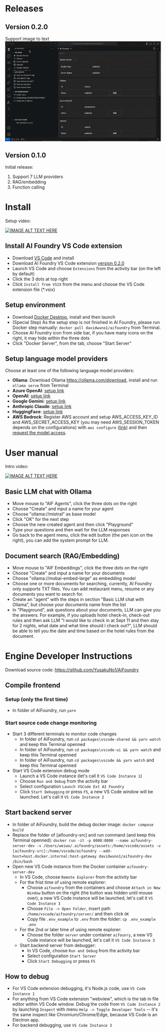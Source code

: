 # Releases
## Version 0.2.0
Support image to text
![Image to text](media/intro_image_to_text.gif)

## Version 0.1.0
Initial release:
1. Support 7 LLM providers
2. RAG/embedding
3. Function calling


# Install

Setup video:

[![IMAGE ALT TEXT HERE](https://img.youtube.com/vi/J0kkLQt_ZIU/0.jpg)](https://www.youtube.com/watch?v=J0kkLQt_ZIU)

## Install AI Foundry VS Code extension
* Download [VS Code](https://code.visualstudio.com/download) and install
* Download AI Foundry VS Code extension [version 0.2.0](https://drive.google.com/file/d/1SeksmC-PxCH1j2EFn_4lxkdY3hnbXO-c/view?usp=sharing)
* Launch VS Code and choose `Extensions` from the activity bar (on the left by default)
* Click the 3 dots at top right
* Click `Install from VSIX` from the menu and choose the VS Code extension file (*.vsix)

## Setup environment
* Download [Docker Desktop](https://www.docker.com/products/docker-desktop/), install and then launch
* (Special Step) As the setup step is not finished in AI Foundry, please run Docker step manually: `docker pull davidwuno1/aifoundry` from Terminal.
* Choose AI Foundry icon from side bar, if you have many icons on the right, it may hide within the three dots
* Click "Docker Server", from the tab, choose "Start Server"

## Setup language model providers
Choose at least one of the following language model providers: 
* **Ollama**: Download Ollama https://ollama.com/download, install and run `ollama serve` from Terminal
* **Azure OpenAI**: [setup link](https://learn.microsoft.com/en-us/azure/api-management/api-management-authenticate-authorize-azure-openai)
* **OpenAI**: [setup link](https://platform.openai.com/api-keys)
* **Google Gemini**: [setup link](https://ai.google.dev/)
* **Anthropic Claude**: [setup link](https://console.anthropic.com/settings/keys)
* **HuggingFace**: [setup link](https://huggingface.co/docs/hub/security-tokens)
* **AWS Bedrock**: Register AWS account and setup AWS_ACCESS_KEY_ID and AWS_SECRET_ACCESS_KEY (you may need AWS_SESSION_TOKEN depends on the configurations) with `aws configure` ([link](https://docs.aws.amazon.com/cli/v1/userguide/cli-configure-files.html)) and then [request the model access](https://docs.aws.amazon.com/cli/v1/userguide/cli-configure-files.html).

# User manual
Intro video:

[![IMAGE ALT TEXT HERE](https://img.youtube.com/vi/o6hagtI56-A/0.jpg)](https://www.youtube.com/watch?v=o6hagtI56-A)

## Basic LLM chat with Ollama
* Move mouse to "AIF Agents", click the three dots on the right
* Choose "Create" and input a name for your agent
* Choose "ollama://mistral" as base model
* Click "OK" for the next step
* Choose the new created agent and then click "Playground"
* Type your questions and then wait for the LLM responses
* Go back to the agent menu, click the edit button (the pen icon on the right), you can add the system prompt for LLM.
## Document search (RAG/Embedding)
* Move mouse to "AIF Embeddings", click the three dots on the right
* Choose "Create" and input a name for your documents
* Choose "ollama://mxbai-embed-large" as embedding model
* Choose one or more documents for searching, currently, AI Foundry only supports TXT files. You can add restaurant menu, resume or any documents you want to search for.
* Create an "agent" with the steps in section "Basic LLM chat with Ollama", but choose your documents name from the list
* In "Playground", ask questions about your documents, LLM can give you the answers. For example, if you uploads hotel check-in, check-out rules and then ask LLM "I would like to check in at Sept 11 and then stay for 2 nights, what date and what time should I check out?", LLM should be able to tell you the date and time based on the hotel rules from the document.

# Engine Developer Instructions
Download source code: https://github.com/YusakuNo1/AiFoundry
## Compile frontend
### Setup (only the first time)
* In folder of AiFoundry, run `yarn`
### Start source code change monitoring
* Start 3 different terminals to monitor code changes
  * In folder of AiFoundry, run `cd packages\vscode-shared && yarn watch` and keep this Terminal openned
  * In folder of AiFoundry, run `cd packages\vscode-ui && yarn watch` and keep this Terminal openned
  * In folder of AiFoundry, run `cd packages\vscode && yarn watch` and keep this Terminal openned
* Start VS Code extension debug mode
  * Launch a VS Code instance (let's call it `VS Code Instance 1`)
  * Choose `Run and Debug` from the activity bar
  * Select configuration `Launch VSCode Ext AI Foundry`
  * Click `Start Debugging` or press `F5`, a new VS Code window will be launched. Let's call it `VS Code Instance 2`

## Start backend server
* In folder of AiFoundry, build the debug docker image: `docker compose build`
* Replace the folder of [aifoundry-src] and run command (and keep this Terminal openned): `docker run -it -p 8000:8000 --name aifoundry-server-dev -v /Users/weiwu/.aifoundry/assets:/home/vscode/assets -v [aifoundry-src]:/home/vscode/aifoundry --add-host=host.docker.internal:host-gateway davidwuno1/aifoundry-dev /bin/bash`
* Open new VS Code instance from the Docker container `aifoundry-server-dev`
  * In VS Code, choose `Remote Explorer` from the activity bar
  * For the frist time of using remote explorer:
    * Choose `aifoundry` from the containers and choose `Attach in New Window` button on the right (the button was hidden until mouse over), a new VS Code instance will be launched, let's call it `VS Code Instance 3`
    * Choose `File -> Open Folder`, insert path `/home/vscode/aifoundry/server/` and then click `OK`
    * Copy file `.env_example` to `.env` from the folder: `cp .env_example .env`
  * For the 2nd or later time of using remote explorer:
    * Choose the folder `server` under container `aifounry`, a new VS Code instance will be launched, let's call it `VS Code Instance 3`
  * Start backend server from debugger:
    * In VS Code, choose `Run and Debug` from the activity bar
    * Select configuration `Start Server`
    * Click `Start Debugging` or press `F5`

## How to debug
* For VS Code extension debugging, it's Node.js code, use `VS Code Instance 1`
* For anything from VS Code extension "webview", which is the tab in file editor within VS Code window. Debug the code from `VS Code Instance 2` by launching `Inspect` with menu `Help -> Toggle Developer Tools` -- it's the same inspect like Chromium/Chrome/Edge, because VS Code is an Electron app.
* For backend debugging, use `VS Code Instance 3`
